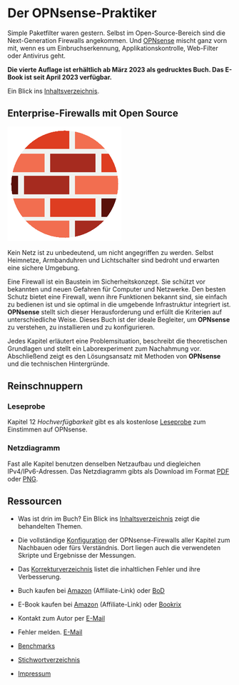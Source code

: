 # Der OPNsense-Praktiker

Simple Paketfilter waren gestern. Selbst im Open-Source-Bereich sind die Next-Generation Firewalls angekommen. Und [OPNsense](https://opnsense.org/) mischt ganz vorn mit, wenn es um Einbruchserkennung, Applikationskontrolle, Web-Filter oder Antivirus geht.

__Die vierte Auflage ist erh&auml;ltlich ab M&auml;rz 2023 als gedrucktes Buch. Das E-Book ist seit April 2023 verf&uuml;gbar.__


Ein Blick ins [Inhaltsverzeichnis](Inhaltsverzeichnis.md).


## Enterprise-Firewalls mit Open Source

![Cover image](images/brickwall_256px.png)

Kein Netz ist zu unbedeutend, um nicht angegriffen zu werden. Selbst Heimnetze, Armbanduhren und Lichtschalter sind bedroht und erwarten eine sichere Umgebung.

Eine Firewall ist ein Baustein im Sicherheitskonzept. Sie sch&uuml;tzt vor bekannten und neuen Gefahren f&uuml;r Computer und Netzwerke. Den besten Schutz bietet eine Firewall, wenn ihre Funktionen bekannt sind, sie einfach zu bedienen ist und sie optimal in die umgebende Infrastruktur integriert ist. __OPNsense__ stellt sich dieser Herausforderung und erf&uuml;llt die Kriterien auf unterschiedliche Weise. Dieses Buch ist der ideale Begleiter, um __OPNsense__ zu verstehen, zu installieren und zu konfigurieren.

Jedes Kapitel erl&auml;utert eine Problemsituation, beschreibt die theoretischen Grundlagen und stellt ein Laborexperiment zum Nachahmung vor. Abschlie&szlig;end zeigt es den L&ouml;sungsansatz mit Methoden von __OPNsense__ und die technischen Hintergr&uuml;nde.


## Reinschnuppern

### Leseprobe
Kapitel 12 _Hochverf&uuml;gbarkeit_ gibt es als kostenlose [Leseprobe](Leseprobe_12carp.pdf) zum Einstimmen auf OPNsense.

### Netzdiagramm
Fast alle Kapitel benutzen denselben Netzaufbau und diegleichen IPv4/IPv6-Adressen. Das Netzdiagramm gibts als Download im Format [PDF](Netzdiagramm.pdf) oder [PNG](Netzdiagramm.png).


## Ressourcen

* Was ist drin im Buch? Ein Blick ins [Inhaltsverzeichnis](Inhaltsverzeichnis.md) zeigt die behandelten Themen.

* Die vollst&auml;ndige [Konfiguration](Kapitel/) der OPNsense-Firewalls aller Kapitel zum Nachbauen oder f&uuml;rs Verst&auml;ndnis. Dort liegen auch die verwendeten Skripte und Ergebnisse der Messungen.

* Das [Korrekturverzeichnis](errata.pdf) listet die inhaltlichen Fehler und ihre Verbesserung.

* Buch kaufen bei [Amazon](https://amzn.to/3zFO9yB) (Affiliate-Link) oder [BoD](https://www.bod.de/buchshop/der-opnsense-praktiker-markus-stubbig-9783751920469)

* E-Book kaufen bei [Amazon](https://amzn.to/3Ajukx9) (Affiliate-Link) oder [Bookrix](https://www.bookrix.de/_ebook-markus-stubbig-der-opnsense-praktiker/)

* Kontakt zum Autor per [E-Mail](mailto:der.opnsense.praktiker@gmail.com)

* Fehler melden. [E-Mail](mailto:der.opnsense.praktiker@gmail.com?subject=Fehler)

* [Benchmarks](Kapitel/20)

* [Stichwortverzeichnis](Stichwortverzeichnis.pdf)

* [Impressum](Impressum.md)
